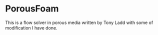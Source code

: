 # PorousFoam
This is a flow solver in porous media written by Tony Ladd with some of modification I have done.
